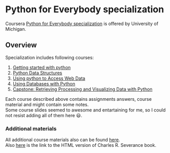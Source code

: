 ﻿# Python for Everybody specialization

Coursera [Python for Everybody specialization](https://www.coursera.org/specializations/python "Awesome stuff") is offered by University of Michigan.

## Overview

Specialization includes following courses:

1. [Getting started with python](https://github.com/sersavn/coursera-python-for-everybody-specialization/tree/master/Course_1_Getting_Started_with_Python)
2. [Python Data Structures](https://github.com/sersavn/coursera-python-for-everybody-specialization/tree/master/Course_2_Python_Data_Structures)
3. [Using python to Access Web Data](https://github.com/sersavn/coursera-python-for-everybody-specialization/tree/master/Course_3_Using_Python_to_Acess_Web_Data)
4. [Using Databases with Python](https://github.com/sersavn/coursera-python-for-everybody-specialization/tree/master/Course_4_Using_Databases_with_Python)
5. [Capstone: Retrieving Processing and Visualizing Data with Python](https://github.com/sersavn/coursera-python-for-everybody-specialization/tree/master/Course_5_Capstone_Retrieving_Processing_and_Visualizing_Data_with_Python)

Each course described above contains assignments answers, course material and might contain some notes.  
Some course slides seemed to awesome and entartaining for me, so I could not resist adding all of them here 😃.

### Additional materials

All additional course materials also can be found [here](https://www.py4e.com/).  
Also [here](https://www.py4e.com/html3/) is the link to the HTML version of Charles R. Severance book.
